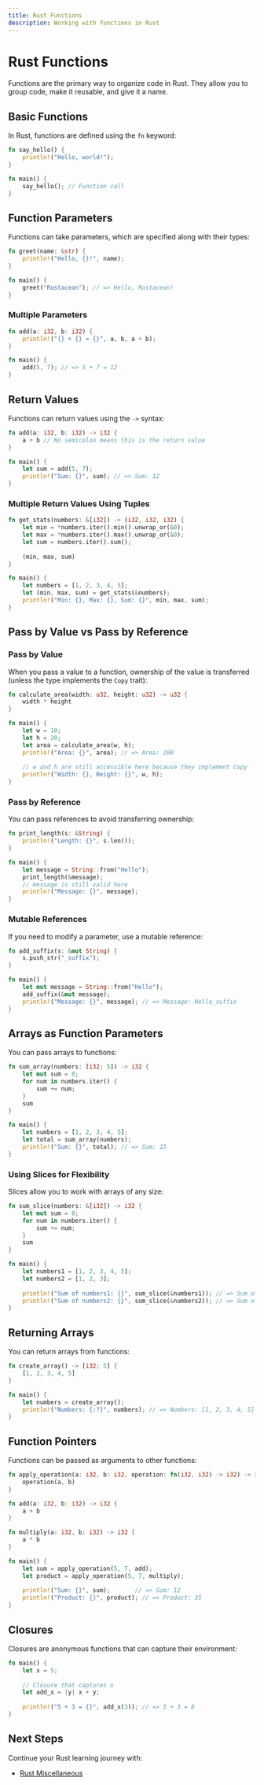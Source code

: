 ```yaml
---
title: Rust Functions
description: Working with functions in Rust
---
```


# Rust Functions

Functions are the primary way to organize code in Rust. They allow you to group code, make it reusable, and give it a name.

## Basic Functions

In Rust, functions are defined using the `fn` keyword:

```rust
fn say_hello() {
    println!("Hello, world!");
}

fn main() {
    say_hello(); // Function call
}
```

## Function Parameters

Functions can take parameters, which are specified along with their types:

```rust
fn greet(name: &str) {
    println!("Hello, {}!", name);
}

fn main() {
    greet("Rustacean"); // => Hello, Rustacean!
}
```

### Multiple Parameters

```rust
fn add(a: i32, b: i32) {
    println!("{} + {} = {}", a, b, a + b);
}

fn main() {
    add(5, 7); // => 5 + 7 = 12
}
```

## Return Values

Functions can return values using the `->` syntax:

```rust
fn add(a: i32, b: i32) -> i32 {
    a + b // No semicolon means this is the return value
}

fn main() {
    let sum = add(5, 7);
    println!("Sum: {}", sum); // => Sum: 12
}
```

### Multiple Return Values Using Tuples

```rust
fn get_stats(numbers: &[i32]) -> (i32, i32, i32) {
    let min = *numbers.iter().min().unwrap_or(&0);
    let max = *numbers.iter().max().unwrap_or(&0);
    let sum = numbers.iter().sum();
    
    (min, max, sum)
}

fn main() {
    let numbers = [1, 2, 3, 4, 5];
    let (min, max, sum) = get_stats(&numbers);
    println!("Min: {}, Max: {}, Sum: {}", min, max, sum);
}
```

## Pass by Value vs Pass by Reference

### Pass by Value

When you pass a value to a function, ownership of the value is transferred (unless the type implements the `Copy` trait):

```rust
fn calculate_area(width: u32, height: u32) -> u32 {
    width * height
}

fn main() {
    let w = 10;
    let h = 20;
    let area = calculate_area(w, h);
    println!("Area: {}", area); // => Area: 200
    
    // w and h are still accessible here because they implement Copy
    println!("Width: {}, Height: {}", w, h);
}
```

### Pass by Reference

You can pass references to avoid transferring ownership:

```rust
fn print_length(s: &String) {
    println!("Length: {}", s.len());
}

fn main() {
    let message = String::from("Hello");
    print_length(&message);
    // message is still valid here
    println!("Message: {}", message);
}
```

### Mutable References

If you need to modify a parameter, use a mutable reference:

```rust
fn add_suffix(s: &mut String) {
    s.push_str("_suffix");
}

fn main() {
    let mut message = String::from("Hello");
    add_suffix(&mut message);
    println!("Message: {}", message); // => Message: Hello_suffix
}
```

## Arrays as Function Parameters

You can pass arrays to functions:

```rust
fn sum_array(numbers: [i32; 5]) -> i32 {
    let mut sum = 0;
    for num in numbers.iter() {
        sum += num;
    }
    sum
}

fn main() {
    let numbers = [1, 2, 3, 4, 5];
    let total = sum_array(numbers);
    println!("Sum: {}", total); // => Sum: 15
}
```

### Using Slices for Flexibility

Slices allow you to work with arrays of any size:

```rust
fn sum_slice(numbers: &[i32]) -> i32 {
    let mut sum = 0;
    for num in numbers.iter() {
        sum += num;
    }
    sum
}

fn main() {
    let numbers1 = [1, 2, 3, 4, 5];
    let numbers2 = [1, 2, 3];
    
    println!("Sum of numbers1: {}", sum_slice(&numbers1)); // => Sum of numbers1: 15
    println!("Sum of numbers2: {}", sum_slice(&numbers2)); // => Sum of numbers2: 6
}
```

## Returning Arrays

You can return arrays from functions:

```rust
fn create_array() -> [i32; 5] {
    [1, 2, 3, 4, 5]
}

fn main() {
    let numbers = create_array();
    println!("Numbers: {:?}", numbers); // => Numbers: [1, 2, 3, 4, 5]
}
```

## Function Pointers

Functions can be passed as arguments to other functions:

```rust
fn apply_operation(a: i32, b: i32, operation: fn(i32, i32) -> i32) -> i32 {
    operation(a, b)
}

fn add(a: i32, b: i32) -> i32 {
    a + b
}

fn multiply(a: i32, b: i32) -> i32 {
    a * b
}

fn main() {
    let sum = apply_operation(5, 7, add);
    let product = apply_operation(5, 7, multiply);
    
    println!("Sum: {}", sum);       // => Sum: 12
    println!("Product: {}", product); // => Product: 35
}
```

## Closures

Closures are anonymous functions that can capture their environment:

```rust
fn main() {
    let x = 5;
    
    // Closure that captures x
    let add_x = |y| x + y;
    
    println!("5 + 3 = {}", add_x(3)); // => 5 + 3 = 8
}
```

## Next Steps

Continue your Rust learning journey with:
- [Rust Miscellaneous](/Development/Languages/Rust/Rust-Misc)
